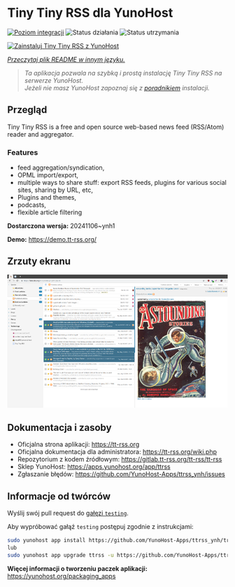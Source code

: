 <!--
To README zostało automatycznie wygenerowane przez <https://github.com/YunoHost/apps/tree/master/tools/readme_generator>
Nie powinno być ono edytowane ręcznie.
-->

# Tiny Tiny RSS dla YunoHost

[![Poziom integracji](https://apps.yunohost.org/badge/integration/ttrss)](https://ci-apps.yunohost.org/ci/apps/ttrss/)
![Status działania](https://apps.yunohost.org/badge/state/ttrss)
![Status utrzymania](https://apps.yunohost.org/badge/maintained/ttrss)

[![Zainstaluj Tiny Tiny RSS z YunoHost](https://install-app.yunohost.org/install-with-yunohost.svg)](https://install-app.yunohost.org/?app=ttrss)

*[Przeczytaj plik README w innym języku.](./ALL_README.md)*

> *Ta aplikacja pozwala na szybką i prostą instalację Tiny Tiny RSS na serwerze YunoHost.*  
> *Jeżeli nie masz YunoHost zapoznaj się z [poradnikiem](https://yunohost.org/install) instalacji.*

## Przegląd

Tiny Tiny RSS is a free and open source web-based news feed (RSS/Atom) reader and aggregator.

### Features

- feed aggregation/syndication,
- OPML import/export,
- multiple ways to share stuff: export RSS feeds, plugins for various social sites, sharing by URL, etc,
- Plugins and themes,
- podcasts,
- flexible article filtering


**Dostarczona wersja:** 20241106~ynh1

**Demo:** <https://demo.tt-rss.org/>

## Zrzuty ekranu

![Zrzut ekranu z Tiny Tiny RSS](./doc/screenshots/screenshot.png)

## Dokumentacja i zasoby

- Oficjalna strona aplikacji: <https://tt-rss.org>
- Oficjalna dokumentacja dla administratora: <https://tt-rss.org/wiki.php>
- Repozytorium z kodem źródłowym: <https://gitlab.tt-rss.org/tt-rss/tt-rss>
- Sklep YunoHost: <https://apps.yunohost.org/app/ttrss>
- Zgłaszanie błędów: <https://github.com/YunoHost-Apps/ttrss_ynh/issues>

## Informacje od twórców

Wyślij swój pull request do [gałęzi `testing`](https://github.com/YunoHost-Apps/ttrss_ynh/tree/testing).

Aby wypróbować gałąź `testing` postępuj zgodnie z instrukcjami:

```bash
sudo yunohost app install https://github.com/YunoHost-Apps/ttrss_ynh/tree/testing --debug
lub
sudo yunohost app upgrade ttrss -u https://github.com/YunoHost-Apps/ttrss_ynh/tree/testing --debug
```

**Więcej informacji o tworzeniu paczek aplikacji:** <https://yunohost.org/packaging_apps>
